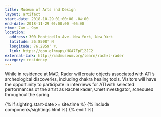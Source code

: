 ```yaml
---
title: Museum of Arts and Design
layout: artifact
start-date: 2018-10-29 01:00:00 -04:00
end-date: 2018-11-29 00:00:00 -05:00
time: 7am - 9pm
location:
  address: 300 Monticello Ave. New York, New York
  latitude: 36.8508° N
  longitude: 76.2859° W.
  link: https://goo.gl/maps/HGA7FpF12JC2
external-link: http://madmuseum.org/learn/rachel-rader
category: residency
---
```


While in residence at MAD, Rader will create objects associated with ATI’s archeological discoveries, including chakra healing tools. Visitors will have the opportunity to participate in interviews for ATI with selected performances of the artist as Ráchel Räder, Chief Investigator, scheduled throughout the spring.

{% if sighting.start-date >= site.time %}
    {% include components/sightings.html %}
{% endif %}
